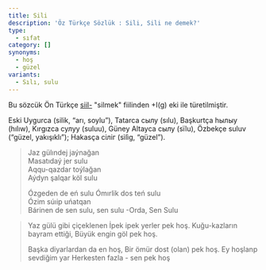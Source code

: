 ```yaml
---
title: Sili
description: 'Öz Türkçe Sözlük : Sili, Sili ne demek?'
type:
  - sıfat
category: []
synonyms:
  - hoş
  - güzel
variants:
  - Sılı, sulu
---
```

Bu sözcük Ön Türkçe [siil-](/pt/siil-) "silmek" fiilinden +I(g) eki ile türetilmiştir.

Eski Uygurca (silik, “arı, soylu”),  Tatarca сылу (sılu), Başkurtça һылыу (hılıw), Kırgızca сулуу (suluu), Güney Altayca сылу (sïlu), Özbekçe suluv (“güzel, yakışıklı”); Hakasça сіліг (sìlìg, “güzel”).

> Jaz gülındej jaýnağan  
> Masatıdaý jer sulu  
> Aqqu-qazdar toýlağan  
> Aýdyn şalqar köl sulu 
> 
> Ózgeden de eń sulu 
> Ómırlik dos teń sulu  
> Ózim súıip uńatqan  
> Bárinen de sen sulu, sen sulu
>  -Orda, Sen Sulu

> Yaz gülü gibi çiçeklenen
> İpek ipek yerler pek hoş.
> Kuğu-kazların bayram ettiği,
> Büyük engin göl pek hoş.
> 
> Başka diyarlardan da en hoş,
> Bir ömür dost (olan) pek hoş.
> Ey hoşlanp sevdiğim yar
> Herkesten fazla - sen pek hoş
